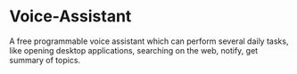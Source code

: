 # Voice-Assistant
A free programmable voice assistant which can perform several daily tasks, like opening desktop applications, searching on the web, notify, get summary of topics.
